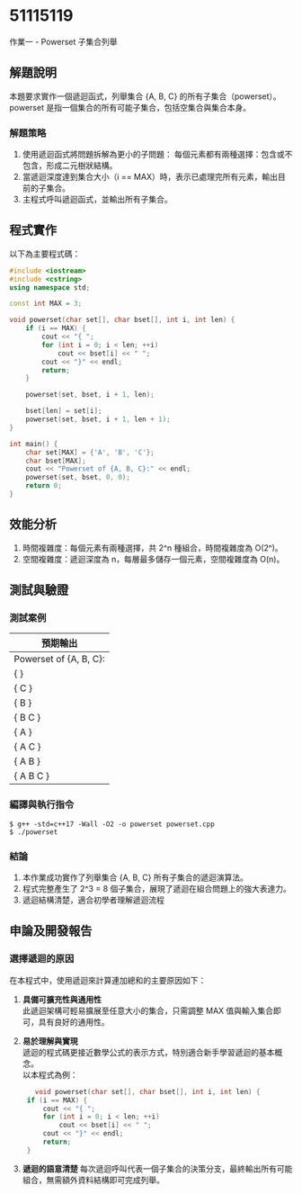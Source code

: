 # 51115119

作業一 - Powerset 子集合列舉

## 解題說明

本題要求實作一個遞迴函式，列舉集合 {A, B, C} 的所有子集合（powerset）。powerset 是指一個集合的所有可能子集合，包括空集合與集合本身。

### 解題策略

1. 使用遞迴函式將問題拆解為更小的子問題：
每個元素都有兩種選擇：包含或不包含，形成二元樹狀結構。
2. 當遞迴深度達到集合大小（i == MAX）時，表示已處理完所有元素，輸出目前的子集合。
3. 主程式呼叫遞迴函式，並輸出所有子集合。

## 程式實作

以下為主要程式碼：

```cpp
#include <iostream>
#include <cstring>
using namespace std;

const int MAX = 3;

void powerset(char set[], char bset[], int i, int len) {
    if (i == MAX) {
        cout << "{ ";
        for (int i = 0; i < len; ++i)
            cout << bset[i] << " ";
        cout << "}" << endl;
        return;
    }

    powerset(set, bset, i + 1, len);

    bset[len] = set[i];
    powerset(set, bset, i + 1, len + 1);
}

int main() {
    char set[MAX] = {'A', 'B', 'C'};
    char bset[MAX];
    cout << "Powerset of {A, B, C}:" << endl;
    powerset(set, bset, 0, 0);
    return 0;
}

```

## 效能分析

1. 時間複雜度：每個元素有兩種選擇，共 2^n 種組合，時間複雜度為 O(2ⁿ)。
2. 空間複雜度：遞迴深度為 n，每層最多儲存一個元素，空間複雜度為 O(n)。

## 測試與驗證

### 測試案例

| 預期輸出 |
|----------|
|Powerset of {A, B, C}:|
|{ }|
|{ C }|
|{ B }|
|{ B C }|
|{ A }|
|{ A C }|
|{ A B }|
|{ A B C }|

### 編譯與執行指令

```shell
$ g++ -std=c++17 -Wall -O2 -o powerset powerset.cpp
$ ./powerset
```

### 結論

1. 本作業成功實作了列舉集合 {A, B, C} 所有子集合的遞迴演算法。
2. 程式完整產生了 2^3 = 8 個子集合，展現了遞迴在組合問題上的強大表達力。
3. 遞迴結構清楚，適合初學者理解遞迴流程

## 申論及開發報告

### 選擇遞迴的原因

在本程式中，使用遞迴來計算連加總和的主要原因如下：

1. **具備可擴充性與通用性**  
   此遞迴架構可輕易擴展至任意大小的集合，只需調整 MAX 值與輸入集合即可，具有良好的通用性。

2. **易於理解與實現**  
   遞迴的程式碼更接近數學公式的表示方式，特別適合新手學習遞迴的基本概念。  
   以本程式為例：  

   ```cpp
      void powerset(char set[], char bset[], int i, int len) {
    if (i == MAX) {
        cout << "{ ";
        for (int i = 0; i < len; ++i)
            cout << bset[i] << " ";
        cout << "}" << endl;
        return;
    }
   ```
3. **遞迴的語意清楚**
每次遞迴呼叫代表一個子集合的決策分支，最終輸出所有可能組合，無需額外資料結構即可完成列舉。

